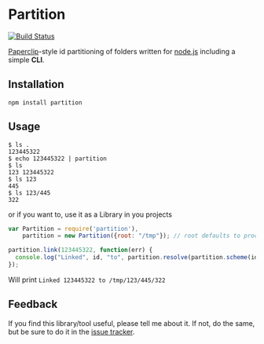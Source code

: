 # Partition
[![Build Status](https://secure.travis-ci.org/lennart/partition.png)](http://travis-ci.org/lennart/partition)

[Paperclip](http://github.com/thoughtbot/paperclip)-style id partitioning of 
folders written for [node.js](http://nodejs.org) including a simple __CLI__.

## Installation

    npm install partition

## Usage

```shell
$ ls .
123445322
$ echo 123445322 | partition
$ ls
123 123445322
$ ls 123
445
$ ls 123/445
322
```

or if you want to, use it as a Library in you projects

```javascript
var Partition = require('partition'),
    partition = new Partition({root: "/tmp"}); // root defaults to process.cwd()

partition.link(123445322, function(err) {
  console.log("Linked", id, "to", partition.resolve(partition.scheme(id)));
});
```

Will print `Linked 123445322 to /tmp/123/445/322`


## Feedback

If you find this library/tool useful, please tell me about it. If not, do the same, but be sure to do it in the [issue tracker](http://github.com/lennart/partition/issues).